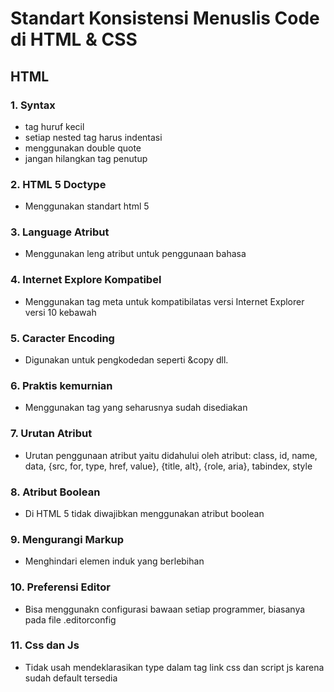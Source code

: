# Standart Konsistensi Menuslis Code di HTML & CSS

## HTML

### 1. Syntax

- tag huruf kecil
- setiap nested tag harus indentasi
- menggunakan double quote
- jangan hilangkan tag penutup

### 2. HTML 5 Doctype

- Menggunakan standart html 5

### 3. Language Atribut

- Menggunakan leng atribut untuk penggunaan bahasa

### 4. Internet Explore Kompatibel

- Menggunakan tag meta untuk kompatibilatas versi Internet Explorer versi 10 kebawah

### 5. Caracter Encoding

- Digunakan untuk pengkodedan seperti &copy dll.

### 6. Praktis kemurnian

- Menggunakan tag yang seharusnya sudah disediakan

### 7. Urutan Atribut

- Urutan penggunaan atribut yaitu didahului oleh atribut: class, id, name, data, {src, for, type, href, value}, {title, alt}, {role, aria}, tabindex, style

### 8. Atribut Boolean

- Di HTML 5 tidak diwajibkan menggunakan atribut boolean

### 9. Mengurangi Markup

- Menghindari elemen induk yang berlebihan

### 10. Preferensi Editor

- Bisa menggunakn configurasi bawaan setiap programmer, biasanya pada file .editorconfig

### 11. Css dan Js

- Tidak usah mendeklarasikan type dalam tag link css dan script js karena sudah default tersedia
